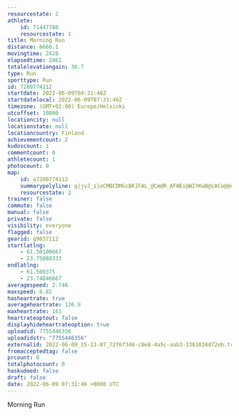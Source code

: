 ```yaml
---
resourcestate: 2
athlete:
    id: 71447788
    resourcestate: 1
title: Morning Run
distance: 6666.1
movingtime: 2428
elapsedtime: 2461
totalelevationgain: 36.7
type: Run
sporttype: Run
id: 7280774112
startdate: 2022-06-09T04:31:46Z
startdatelocal: 2022-06-09T07:31:46Z
timezone: (GMT+02:00) Europe/Helsinki
utcoffset: 10800
locationcity: null
locationstate: null
locationcountry: Finland
achievementcount: 2
kudoscount: 1
commentcount: 0
athletecount: 1
photocount: 0
map:
    id: a7280774112
    summarypolyline: g|jvJ_z}oCMBCDMGcBK]FAL_@Cm@R_AFWEi@WIYKwB@cACo@@q@Ek@@o@Eo@EaA@gAJk@g@e@a@g@Ww@MYY_A[Ss@WY[WSICKBGFQj@A`@Oh@K~@]bAMj@Sd@g@`@SFAF@f@Cj@BVsAzDBAHRZdAJRNl@`@dATp@JDDAFS?i@Ow@a@wAWiAKq@Eg@e@aCCe@Qu@YoBKYIe@c@{CYcBWa@g@mA]}A_@k@O@g@[c@g@o@gAKk@U_@ESWg@]aAAYDwAEm@C{AFgBEeACuDDaALy@DcAl@aEBi@GUW[]q@k@w@IQQcBMu@Ci@BWLShAmARKJUDe@E_A?[EoBEoCBkBEmABoCC_CRmB?u@A]OuAEk@?e@Bs@BkBGm@G[KEYJOGUQc@wBk@uBKYKGMWY?y@QS]GA[@o@PQLGAGLq@GYBWKGBKZ?nAEp@DbAPvAK^Ap@?t@AVBzAEhAJnBKhAAn@Bb@C^UnAQ|BQ|@[VcAHm@]OY[}@O[QoBQ]M}AOu@C]BuB?c@C_@Km@i@aBE]Ue@Y_Ag@_Ac@[UGY_@QMUYUm@Ya@ScAKUCUM[SuAEQWe@G]Ei@A]CO?a@n@}BJQHGl@}@LYFs@DyADa@F[JSLMd@sA^m@L[Xg@La@BADF?HBbAFd@@d@RhADHLLHNXV`AbCJf@b@l@b@MLKT?N`AFRLJj@@FHXx@LLb@?r@m@NCXQjAIv@P\TRAfBb@z@b@VFb@\^N^b@`@r@pBjF|AtEt@nBLNp@Zh@LT?HDBHB^F|CNnAb@xB?LEFAHFLPPNGHPh@jC^xBLf@d@fAHLXvAXv@L`@Fh@V~@Pz@Rf@HLPHDd@TJN@JVBPCd@Md@E`@MNCJEbAMfACt@NrA?TATWtAIRe@h@Gh@?VDT^j@FTD~@PVLv@ZdAZn@BNC^GVWn@W`AIb@C`@B`@XfADz@FX@v@Mr@_@bAKf@?XJ`@HHVb@j@jA`@j@JBZQHAL@FJDXIv@?l@Bh@DJDl@Pr@BFRFBDHd@D\PQZED@b@^JXBTBlAHtAC|@BTH\Fn@RpDAvABz@Dr@Al@HlAAp@@B@UXxABn@Cj@Nv@LXBP@v@JT\rAHEXAFHj@EXJT?
    resourcestate: 2
trainer: false
commute: false
manual: false
private: false
visibility: everyone
flagged: false
gearid: g9037112
startlatlng:
    - 61.50100667
    - 23.75088333
endlatlng:
    - 61.500375
    - 23.74846667
averagespeed: 2.746
maxspeed: 6.82
hasheartrate: true
averageheartrate: 136.9
maxheartrate: 161
heartrateoptout: false
displayhideheartrateoption: true
uploadid: 7755446356
uploadidstr: "7755446356"
externalid: 2022-06-09_15-23-07_72f6f346-c0e8-4a5c-aab3-3361034d72eb.tcx
fromacceptedtag: false
prcount: 0
totalphotocount: 0
haskudoed: false
draft: false
date: 2022-06-09 07:31:46 +0000 UTC
---
```

Morning Run